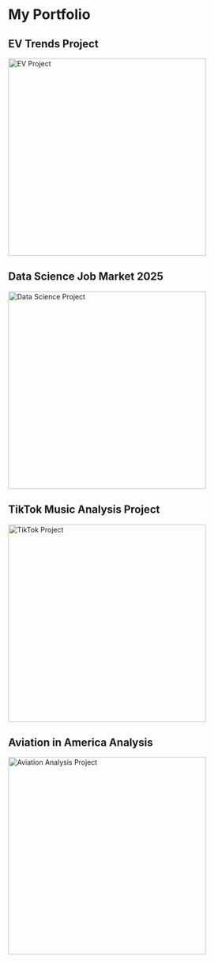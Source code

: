 # My Portfolio

## EV Trends Project

<img src="https://github.com/amiraraina/website/blob/main/Project/EV1.png" alt="EV Project" width="400">

## Data Science Job Market 2025

<img src="https://github.com/amiraraina/website/blob/main/Project/Project1.png" alt="Data Science Project" width="400">

## TikTok Music Analysis Project

<img src="https://github.com/amiraraina/website/blob/main/Project/projectTiktok.png" alt="TikTok Project" width="400">

## Aviation in America Analysis

<img src="https://github.com/amiraraina/website/blob/main/Project/projectAviation.png" alt="Aviation Analysis Project" width="400">
